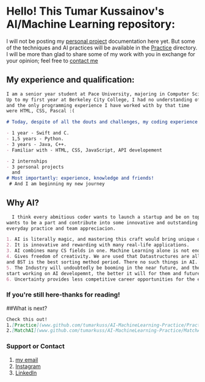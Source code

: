# Hello! This Tumar Kussainov's AI/Machine Learning repository:

I will not be posting my [personal project](www.github.com/tumarkuss/AI-MachineLearning-Practice/MatchAI) documentation here yet. But some of the techniques and AI practices will be available in the [Practice](www.github.com/tumarkuss/AI-MachineLearning-Practice/Practice) directory. I will be more than glad to share some of my work with you in exchange for your opinion; feel free to [contact me](tumarkuss@gmail.com)

## My experience and qualification:
```markdown
I am a senior year student at Pace University, majoring in Computer Science(B.S.).
Up to my first year at Berkeley City College, I had no understanding of CS
and the only programming experience I have worked with by that time
were HTML, CSS, Pascal :(

# Today, despite of all the douts and challenges, my coding experience is not so bad:)

- 1 year - Swift and C.
- 1,5 years - Python.
- 3 years - Java, C++.
- Familiar with - HTML, CSS, JavaScript, API developement

- 2 internships
- 3 personal projects
  and
# Most importantly: experience, knowledge and friends!
 # And I am beginning my new journey
```
## Why AI?

```markdown
  I think every abmitious coder wants to launch a startup and be on top of the world, but realistic coder
wants to be a part and contribute into some innovative and outstanding technology through hard work,
everyday practice and team appreciacion.

1. AI is literally magic, and mastering this craft would bring unique dividents.
2. It is innovative and rewarding with many real-life applications.
3. AI combines many CS fields in one. Machine Learning alone is not enough to have a successful AI.
4. Gives freedom of creativity. We are used that Datastructures are all defined, and everything in coding is the way it is,
and BST is the best sorting method period. There no such things in AI. No rules or stereotypes. Enjoy!
5. The Industry will undoubtedly be booming in the near future, and the earlier Engineers
start working on AI developemnt, the better it will for them and future of the businesses, economy, tech, the people.
6. Uncertainty provides less competitive career opportunities for the engineers.


```
### If you're still here-thanks for reading!
##What is next?
```markdown
Check this out!
1.[Practice](www.github.com/tumarkuss/AI-MachineLearning-Practice/Practice)
2.[MatchAI](www.github.com/tumarkuss/AI-MachineLearning-Practice/MatchAI)

```

### Support or Contact
1. [my email](tumarkuss@gmail.com)
2. [Instagram](www.instagram.com/tumarkuss)
3. [LinkedIn](www.linkedin.com/in/tumarkuss)
